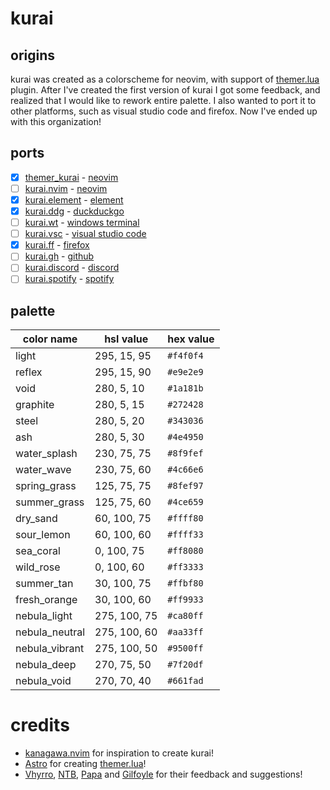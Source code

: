 # kurai

## origins
kurai was created as a colorscheme for neovim, with support of [themer.lua](https://github.com/themercorp/themer.lua) plugin.
After I've created the first version of kurai I got some feedback, and realized that I would like to rework entire palette. I also wanted to port it to other platforms, such as visual studio code and firefox. Now I've ended up with this organization!

## ports
- [x] [themer_kurai](https://github.com/themercorp/themer.lua) - [neovim](https://neovim.io) 
- [ ] [kurai.nvim](https://github.com/kurai-theme/kurai.nvim) - [neovim](https://neovim.io)
- [x] [kurai.element](https://github.com/kurai-theme/kurai.element) - [element](https://element.io)
- [x] [kurai.ddg](https://github.com/kurai-theme/kurai.ddg) - [duckduckgo](https://duckduckgo.com)
- [ ] [kurai.wt](https://github.com/kurai-theme/kurai.wt) - [windows terminal](https://github.com/microsoft/terminal)
- [ ] [kurai.vsc](https://github.com/kurai-theme/kurai.vsc) - [visual studio code](https://code.visualstudio.com)
- [x] [kurai.ff](https://github.com/kurai-theme/kurai.ff) - [firefox](https://firefox.com)
- [ ] [kurai.gh](https://github.com/kurai-theme/kurai.gh) - [github](https://github.com)
- [ ] [kurai.discord](https://github.com/kurai-theme/kurai.discord) - [discord](https://discord.com)
- [ ] [kurai.spotify](https://github.com/kurai-theme/kurai.spotify) - [spotify](https://spotify.com)

## palette
| color name  | hsl value     | hex value
--------------|---------------|----------
light         | 295,  15,  95 | `#f4f0f4`
reflex        | 295,  15,  90 | `#e9e2e9`
void          | 280,   5,  10 | `#1a181b`
graphite      | 280,   5,  15 | `#272428`
steel         | 280,   5,  20 | `#343036`
ash           | 280,   5,  30 | `#4e4950`
water_splash  | 230,  75,  75 | `#8f9fef`
water_wave    | 230,  75,  60 | `#4c66e6`
spring_grass  | 125,  75,  75 | `#8fef97`
summer_grass  | 125,  75,  60 | `#4ce659`
dry_sand      |  60, 100,  75 | `#ffff80`
sour_lemon    |  60, 100,  60 | `#ffff33`
sea_coral     |   0, 100,  75 | `#ff8080`
wild_rose     |   0, 100,  60 | `#ff3333`
summer_tan    |  30, 100,  75 | `#ffbf80`
fresh_orange  |  30, 100,  60 | `#ff9933`
nebula_light  | 275, 100,  75 | `#ca80ff`
nebula_neutral| 275, 100,  60 | `#aa33ff`
nebula_vibrant| 275, 100,  50 | `#9500ff`
nebula_deep   | 270,  75,  50 | `#7f20df`
nebula_void   | 270,  70,  40 | `#661fad`

# credits
- [kanagawa.nvim](https://github.com/rebelot/kanagawa.nvim/) for inspiration to create kurai!
- [Astro](https://github.com/narutoxy) for creating [themer.lua](https://github.com/themercorp/themer.lua)!
- [Vhyrro](https://github.com/vhyrro), [NTB](https://github.com/ntbbloodbath), [Papa](https://github.com/mordechaihadad) and [Gilfoyle](https://github.com/tamton-aquib) for their feedback and suggestions!
